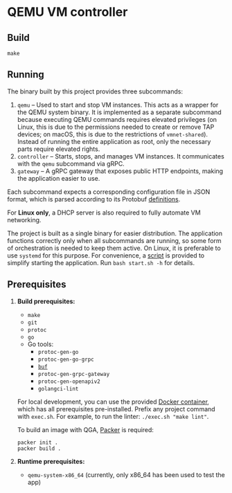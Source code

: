 # QEMU VM controller

## Build

```shell
make
```

## Running

The binary built by this project provides three subcommands:

1. `qemu` – Used to start and stop VM instances. This acts as a wrapper for the QEMU system binary. It is implemented as a separate subcommand because executing QEMU commands requires elevated privileges (on Linux, this is due to the permissions needed to create or remove TAP devices; on macOS, this is due to the restrictions of `vmnet-shared`). Instead of running the entire application as root, only the necessary parts require elevated rights.
2. `controller` – Starts, stops, and manages VM instances. It communicates with the `qemu` subcommand via gRPC.
3. `gateway` – A gRPC gateway that exposes public HTTP endpoints, making the application easier to use.

Each subcommand expects a corresponding configuration file in JSON format, which is parsed according to its Protobuf [definitions](/src/protos/settings/v1/settings.proto).

For **Linux only**, a DHCP server is also required to fully automate VM networking.

The project is built as a single binary for easier distribution. The application functions correctly only when all subcommands are running, so some form of orchestration is needed to keep them active. On Linux, it is preferable to use `systemd` for this purpose. For convenience, a [script](/start.sh) is provided to simplify starting the application. Run `bash start.sh -h` for details.

## Prerequisites

1. **Build prerequisites:**
    * `make`
    * `git`
    * `protoc`
    * `go`
    * Go tools:
        * `protoc-gen-go`
        * `protoc-gen-go-grpc`
        * [`buf`](https://github.com/bufbuild/buf)
        * `protoc-gen-grpc-gateway`
        * `protoc-gen-openapiv2`
        * `golangci-lint`

    For local development, you can use the provided [Docker container](/Dockerfile), which has all prerequisites pre-installed. Prefix any project command with `exec.sh`. For example, to run the linter: `./exec.sh "make lint"`.

    To build an image with QGA, [Packer](https://www.packer.io/) is required:
    ```shell
    packer init .
    packer build .
    ```

2. **Runtime prerequisites:**
    * `qemu-system-x86_64` (currently, only x86_64 has been used to test the app)
